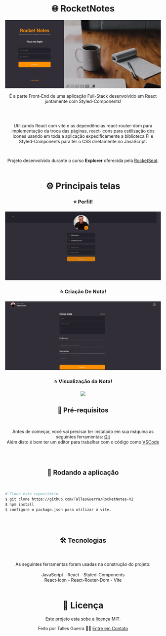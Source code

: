 <h1 align="center">🌐 RocketNotes</h1>

![image](./src/assets/login.png)



<p align="center">É a parte Front-End de uma aplicação Full-Stack desenvolvido em React juntamente com Styled-Components!</p>
<br/>
<br/>
<p align="center">Utilizando React com vite e as dependências react-router-dom para implementação da troca das páginas, react-icons para estilização dos icones usando em toda a aplicação expecificamente a biblioteca FI e Styled-Components para ter o CSS diretamente no JavaScript. </p>
<br/>

<p align="center">Projeto desenvolvido durante o curso <strong>Explorer</strong> oferecida pela <a href="https://app.rocketseat.com.br/">RocketSeat</a>.<br/>
<br/>



<h1 align="center">⚙️ Principais telas</h1>


<h3 align="center">⭐ Perfil!</h3>

<p align="center">
  <img width="700px" src="./src/assets/perfil.png">
</p>

<h3 align="center">⭐ Criação De Nota!</h3>
<p align="center">
  <img width="700px" src="./src/assets/newNote.png">
</p>

<h3 align="center">⭐ Visualização da Nota!</h3>
<p align="center">
  <img width="700px" src="./src/assets/home.png.png">
</p>


<h2 align="center">🧱 Pré-requisitos</h2>
<br/>

<p align="center">Antes de começar, você vai precisar ter instalado em sua máquina as seguintes ferramentas: <a href="https://git-scm.com">Git</a><br/>
Além disto é bom ter um editor para trabalhar com o código como <a href="https://code.visualstudio.com/">VSCode</a></p>
<br/>
<br/>
<h2 align="center">🎲 Rodando a aplicação</h2>
<br/>

<p align="center">

```bash
# Clone este repositório
$ git clone https://github.com/TallesGuerra/RocketNotes-V2
$ npm install 
$ configure o package.json para utilizar o vite.

```
</p>
<br/>
<br/>

<h2 align="center">🛠 Tecnologias</h2>
<br/>

<p align="center">As seguintes ferramentas foram usadas na construção do projeto:<br/>
<br/>  
JavaScript - React - Styled-Components
<br/>
React-Icon - React-Router-Dom - Vite
<br/>
<br/>

<h1 align="center">📝 Licença</h1>

<p align="center">Este projeto esta sobe a licença MIT.</p>

<p align="center">Feito por Talles Guerra 👋🏽 <a href="https://www.linkedin.com/in/talles-guerra">Entre em Contato</a></p>
